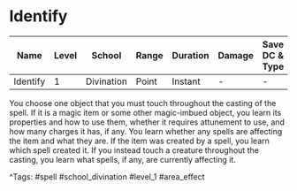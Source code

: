 # Identify

| Name | Level | School | Range | Duration | Damage | Save DC & Type |
|------|-------|--------|-------|----------|--------|----------------|
| Identify | 1 | Divination | Point | Instant | - | - |

You choose one object that you must touch throughout the casting of the spell. If it is a magic item or some other magic-imbued object, you learn its properties and how to use them, whether it requires attunement to use, and how many charges it has, if any. You learn whether any spells are affecting the item and what they are. If the item was created by a spell, you learn which spell created it. If you instead touch a creature throughout the casting, you learn what spells, if any, are currently affecting it.

^Tags: #spell #school_divination #level_1 #area_effect